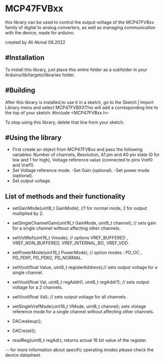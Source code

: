 # MCP47FVBxx
this library can be used to control the output voltage of the MCP47FVBxx family of digital to analog converters,
as well as managing communication with the device, made for arduino.

created by Ali Akmal 08.2022

#Installation
--------------------------------------------------------------------------------

To install this library, just place this entire folder as a subfolder in your
Arduino/lib/targets/libraries folder.

#Building
--------------------------------------------------------------------------------

After this library is installed,to use it in a sketch, go to the Sketch | Import Library menu and
select MCP47FVBXXThis will add a corresponding line to the top of your sketch:
#include <MCP47FVBxx.h>

To stop using this library, delete that line from your sketch.

#Using the library
--------------------------------------------------------------------------------

- First create an object from MCP47FVBxx and pass the following variables: Number of channels, Resolution, A1 pin and A0 pin state (0 for low and 1 for high), Voltage reference
 value (connected to pins Vref0 and Vref1).
- Set Voltage reference mode.
-Set Gain (optional).
-Set power mode (optional).
- Set output voltage.

List of methods and their functionality
--------------------------------------------------------------------------------
- setGainMode(uint8_t GainMode); //1 for normal mode, 2 for output multiplied by 2.

- setSingleChannelGain(uint16_t GainMode, uint8_t channel); // sets gain for a single channel without affecting other channels.

- setVoltRef(uint16_t Vmode);  // options VREF_BUFFERED , VREF_NON_BUFFERED, VREF_INTERNAL_BG, VREF_VDD .

- setPowerMode(uint16_t PowerMode); // option modes : PD_OC , PD_PDR1, PD_PDR2, PD_NORMAL.

- setVout(float Value, uint8_t registerAddress);// sets output voltage for a single channel.

- setVout(float Val, uint8_t regAddr0, uint8_t regAddr1); // sets output voltage for a 2 channels.

- setVout(float Val); // sets output voltage for all channels.

- setSingleVrefMode(uint16_t VMode, uint8_t channel); sets vlotage reference mode for a single channel without affecting other channels.

- DACwakeup();

- DACreset();

- readReg(uint8_t regAdr); returns actual 16 bit value of the register.


-- for more information about specific operating modes please check the device datasheet.
   

